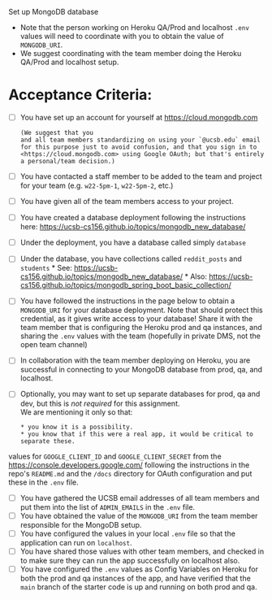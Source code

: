 Set up MongoDB database

* Note that the person working on Heroku QA/Prod and localhost `.env` values will need to
  coordinate with you to obtain the value of `MONGODB_URI`.
* We suggest coordinating with the team member doing the Heroku QA/Prod and localhost setup.

# Acceptance Criteria:

- [ ] You have set up an account for yourself at <https://cloud.mongodb.com>

      (We suggest that you
      and all team members standardizing on using your `@ucsb.edu` email for this purpose just to avoid confusion, and that you sign in to  <https://cloud.mongodb.com> using Google OAuth; but that's entirely a personal/team decision.)

- [ ] You have contacted a staff member to be added to the team and project for your team 
      (e.g. `w22-5pm-1`, `w22-5pm-2`, etc.)

- [ ] You have given all of the team members access to your project.
- [ ] You have created a database deployment following the instructions here: <https://ucsb-cs156.github.io/topics/mongodb_new_database/> 
- [ ] Under the deployment, you have a database called simply `database` 
- [ ] Under the database, you have collections called `reddit_posts` and `students`
      * See: <https://ucsb-cs156.github.io/topics/mongodb_new_database/> 
      * Also: <https://ucsb-cs156.github.io/topics/mongodb_spring_boot_basic_collection/>
- [ ] You have followed the instructions in the page below to obtain a `MONGODB_URI` for your 
      database deployment.  Note that should protect this credential, as it gives write access
      to your database!    Share it with the team member that is configuring the Heroku
      prod and qa instances, and sharing the `.env` values with the team (hopefully in private
      DMS, not the open team channel)
- [ ] In collaboration with the team member deploying on Heroku, you are successful in
      connecting to your MongoDB database from prod, qa, and localhost.
- [ ] Optionally, you may want to set up separate databases for prod, qa and dev, but this 
      is *not required* for this assignment.  
      We are mentioning it only so that:
      
      * you know it is a possibility.
      * you know that if this were a real app, it would be critical to separate these.








 values for `GOOGLE_CLIENT_ID` and `GOOGLE_CLIENT_SECRET` from the <https://console.developers.google.com/> following the instructions in the repo's `README.md` and the `/docs` directory for OAuth configuration and put these in the `.env` file. 
- [ ] You have gathered the UCSB email addresses of all team members and put them into the
      list of `ADMIN_EMAILS` in the `.env` file.      
- [ ] You have obtained the value of the `MONGODB_URI` from the team member responsible for the MongoDB setup.
- [ ] You have configured the values in your local `.env` file so that the application can run on `localhost`.
- [ ] You have 
      shared those values with other team members, and checked in to make sure they can run the app successfully on localhost also.
- [ ] You have configured the `.env` values as Config Variables on Heroku for both the prod and qa instances of the app,
      and have verified that the `main` branch of the starter code is up and running on both prod and qa.

